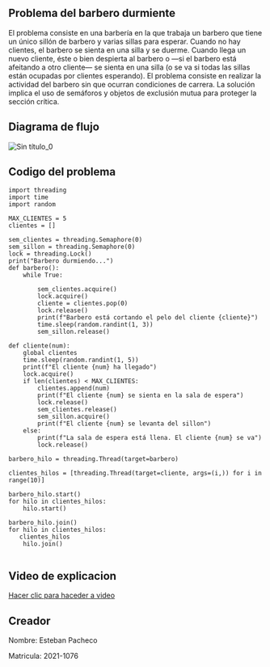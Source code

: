 ## Problema del barbero durmiente

El problema consiste en una barbería en la que trabaja un barbero que tiene un único sillón de barbero y varias sillas para esperar. Cuando no hay clientes, el barbero se sienta en una silla y se duerme. Cuando llega un nuevo cliente, éste o bien despierta al barbero o —si el barbero está afeitando a otro cliente— se sienta en una silla (o se va si todas las sillas están ocupadas por clientes esperando). El problema consiste en realizar la actividad del barbero sin que ocurran condiciones de carrera. La solución implica el uso de semáforos y objetos de exclusión mutua para proteger la sección crítica. 

## Diagrama de flujo
![Sin título_0](https://user-images.githubusercontent.com/107761268/228122564-c9c4295f-a822-43a4-9516-1e9193e25ce9.jpg)

## Codigo del problema



````
import threading
import time
import random

MAX_CLIENTES = 5
clientes = []  

sem_clientes = threading.Semaphore(0)
sem_sillon = threading.Semaphore(0)
lock = threading.Lock()
print("Barbero durmiendo...")
def barbero():
    while True:
        
        sem_clientes.acquire()  
        lock.acquire()  
        cliente = clientes.pop(0)
        lock.release() 
        print(f"Barbero está cortando el pelo del cliente {cliente}")
        time.sleep(random.randint(1, 3))  
        sem_sillon.release()  
        
def cliente(num):
    global clientes
    time.sleep(random.randint(1, 5)) 
    print(f"El cliente {num} ha llegado")
    lock.acquire()  
    if len(clientes) < MAX_CLIENTES: 
        clientes.append(num)
        print(f"El cliente {num} se sienta en la sala de espera")
        lock.release()  
        sem_clientes.release() 
        sem_sillon.acquire()  
        print(f"El cliente {num} se levanta del sillon")
    else: 
        print(f"La sala de espera está llena. El cliente {num} se va")
        lock.release()  

barbero_hilo = threading.Thread(target=barbero)

clientes_hilos = [threading.Thread(target=cliente, args=(i,)) for i in range(10)]

barbero_hilo.start()
for hilo in clientes_hilos:
    hilo.start()

barbero_hilo.join()
for hilo in clientes_hilos:
   clientes_hilos
    hilo.join()
       

````
## Video de explicacion

[Hacer clic para haceder a video](https://drive.google.com/file/d/1Bv_bkh8quZ9Ymurjqzo0vZCQ5-nKR88c/view?usp=sharing)


## Creador
Nombre: Esteban Pacheco

Matricula: 2021-1076
